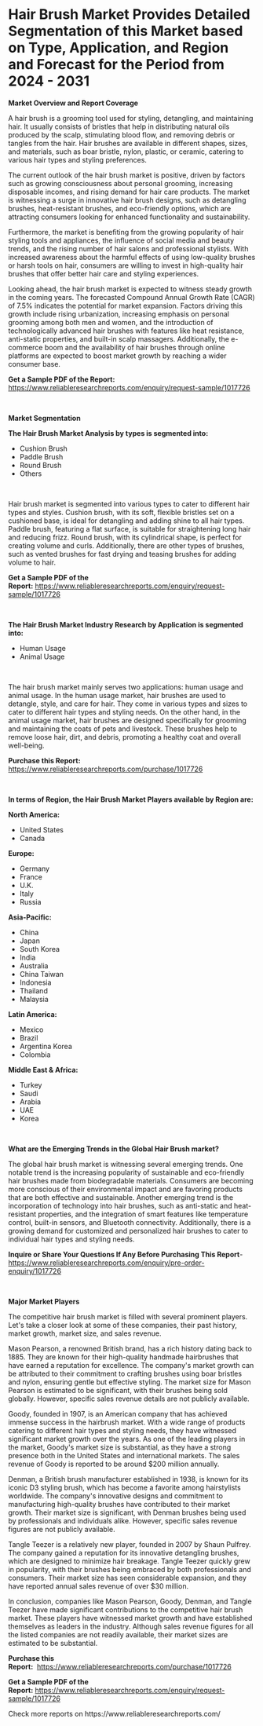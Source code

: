 <p><h1>Hair Brush Market Provides Detailed Segmentation of this Market based on Type, Application, and Region and Forecast for the Period from 2024 - 2031</h1></p><p><strong>Market Overview and Report Coverage</strong></p>
<p><p>A hair brush is a grooming tool used for styling, detangling, and maintaining hair. It usually consists of bristles that help in distributing natural oils produced by the scalp, stimulating blood flow, and removing debris or tangles from the hair. Hair brushes are available in different shapes, sizes, and materials, such as boar bristle, nylon, plastic, or ceramic, catering to various hair types and styling preferences.</p><p>The current outlook of the hair brush market is positive, driven by factors such as growing consciousness about personal grooming, increasing disposable incomes, and rising demand for hair care products. The market is witnessing a surge in innovative hair brush designs, such as detangling brushes, heat-resistant brushes, and eco-friendly options, which are attracting consumers looking for enhanced functionality and sustainability.</p><p>Furthermore, the market is benefiting from the growing popularity of hair styling tools and appliances, the influence of social media and beauty trends, and the rising number of hair salons and professional stylists. With increased awareness about the harmful effects of using low-quality brushes or harsh tools on hair, consumers are willing to invest in high-quality hair brushes that offer better hair care and styling experiences.</p><p>Looking ahead, the hair brush market is expected to witness steady growth in the coming years. The forecasted Compound Annual Growth Rate (CAGR) of 7.5% indicates the potential for market expansion. Factors driving this growth include rising urbanization, increasing emphasis on personal grooming among both men and women, and the introduction of technologically advanced hair brushes with features like heat resistance, anti-static properties, and built-in scalp massagers. Additionally, the e-commerce boom and the availability of hair brushes through online platforms are expected to boost market growth by reaching a wider consumer base.</p></p>
<p><strong>Get a Sample PDF of the Report:</strong> <a href="https://www.reliableresearchreports.com/enquiry/request-sample/1017726">https://www.reliableresearchreports.com/enquiry/request-sample/1017726</a></p>
<p>&nbsp;</p>
<p><strong>Market Segmentation</strong></p>
<p><strong>The Hair Brush Market Analysis by types is segmented into:</strong></p>
<p><ul><li>Cushion Brush</li><li>Paddle Brush</li><li>Round Brush</li><li>Others</li></ul></p>
<p>&nbsp;</p>
<p><p>Hair brush market is segmented into various types to cater to different hair types and styles. Cushion brush, with its soft, flexible bristles set on a cushioned base, is ideal for detangling and adding shine to all hair types. Paddle brush, featuring a flat surface, is suitable for straightening long hair and reducing frizz. Round brush, with its cylindrical shape, is perfect for creating volume and curls. Additionally, there are other types of brushes, such as vented brushes for fast drying and teasing brushes for adding volume to hair.</p></p>
<p><strong>Get a Sample PDF of the Report:</strong>&nbsp;<a href="https://www.reliableresearchreports.com/enquiry/request-sample/1017726">https://www.reliableresearchreports.com/enquiry/request-sample/1017726</a></p>
<p>&nbsp;</p>
<p><strong>The Hair Brush Market Industry Research by Application is segmented into:</strong></p>
<p><ul><li>Human Usage</li><li>Animal Usage</li></ul></p>
<p>&nbsp;</p>
<p><p>The hair brush market mainly serves two applications: human usage and animal usage. In the human usage market, hair brushes are used to detangle, style, and care for hair. They come in various types and sizes to cater to different hair types and styling needs. On the other hand, in the animal usage market, hair brushes are designed specifically for grooming and maintaining the coats of pets and livestock. These brushes help to remove loose hair, dirt, and debris, promoting a healthy coat and overall well-being.</p></p>
<p><strong>Purchase this Report:</strong>&nbsp; <a href="https://www.reliableresearchreports.com/purchase/1017726">https://www.reliableresearchreports.com/purchase/1017726</a></p>
<p>&nbsp;</p>
<p><strong>In terms of Region, the Hair Brush Market Players available by Region are:</strong></p>
<p>
    <p> <strong> North America: </strong>
        <ul>
            <li>United States</li>
            <li>Canada</li>
        </ul>
        </p> 
    <p> <strong> Europe: </strong>
        <ul>
            <li>Germany</li>
            <li>France</li>
            <li>U.K.</li>
            <li>Italy</li>
            <li>Russia</li>
        </ul>
        </p> 
    <p> <strong> Asia-Pacific: </strong>
        <ul>
            <li>China</li>
            <li>Japan</li>
            <li>South Korea</li>
            <li>India</li>
            <li>Australia</li>
            <li>China Taiwan</li>
            <li>Indonesia</li>
            <li>Thailand</li>
            <li>Malaysia</li>
        </ul>
        </p> 
    <p> <strong> Latin America: </strong>
        <ul>
            <li>Mexico</li>
            <li>Brazil</li>
            <li>Argentina Korea</li>
            <li>Colombia</li>
        </ul>
        </p> 
    <p> <strong> Middle East & Africa: </strong>
        <ul>
            <li>Turkey</li>
            <li>Saudi</li>
            <li>Arabia</li>
            <li>UAE</li>
            <li>Korea</li>
        </ul>
    </p>
    </p>
<p>&nbsp;</p>
<p><strong>What are the Emerging Trends in the Global Hair Brush market?</strong></p>
<p><p>The global hair brush market is witnessing several emerging trends. One notable trend is the increasing popularity of sustainable and eco-friendly hair brushes made from biodegradable materials. Consumers are becoming more conscious of their environmental impact and are favoring products that are both effective and sustainable. Another emerging trend is the incorporation of technology into hair brushes, such as anti-static and heat-resistant properties, and the integration of smart features like temperature control, built-in sensors, and Bluetooth connectivity. Additionally, there is a growing demand for customized and personalized hair brushes to cater to individual hair types and styling needs.</p></p>
<p><strong>Inquire or Share Your Questions If Any Before Purchasing This Report</strong>- <a href="https://www.reliableresearchreports.com/enquiry/pre-order-enquiry/1017726">https://www.reliableresearchreports.com/enquiry/pre-order-enquiry/1017726</a></p>
<p>&nbsp;</p>
<p><strong>Major Market Players</strong></p>
<p><p>The competitive hair brush market is filled with several prominent players. Let's take a closer look at some of these companies, their past history, market growth, market size, and sales revenue.</p><p>Mason Pearson, a renowned British brand, has a rich history dating back to 1885. They are known for their high-quality handmade hairbrushes that have earned a reputation for excellence. The company's market growth can be attributed to their commitment to crafting brushes using boar bristles and nylon, ensuring gentle but effective styling. The market size for Mason Pearson is estimated to be significant, with their brushes being sold globally. However, specific sales revenue details are not publicly available.</p><p>Goody, founded in 1907, is an American company that has achieved immense success in the hairbrush market. With a wide range of products catering to different hair types and styling needs, they have witnessed significant market growth over the years. As one of the leading players in the market, Goody's market size is substantial, as they have a strong presence both in the United States and international markets. The sales revenue of Goody is reported to be around $200 million annually.</p><p>Denman, a British brush manufacturer established in 1938, is known for its iconic D3 styling brush, which has become a favorite among hairstylists worldwide. The company's innovative designs and commitment to manufacturing high-quality brushes have contributed to their market growth. Their market size is significant, with Denman brushes being used by professionals and individuals alike. However, specific sales revenue figures are not publicly available.</p><p>Tangle Teezer is a relatively new player, founded in 2007 by Shaun Pulfrey. The company gained a reputation for its innovative detangling brushes, which are designed to minimize hair breakage. Tangle Teezer quickly grew in popularity, with their brushes being embraced by both professionals and consumers. Their market size has seen considerable expansion, and they have reported annual sales revenue of over $30 million.</p><p>In conclusion, companies like Mason Pearson, Goody, Denman, and Tangle Teezer have made significant contributions to the competitive hair brush market. These players have witnessed market growth and have established themselves as leaders in the industry. Although sales revenue figures for all the listed companies are not readily available, their market sizes are estimated to be substantial.</p></p>
<p><strong>Purchase this Report:</strong>&nbsp;&nbsp;<a href="https://www.reliableresearchreports.com/purchase/1017726">https://www.reliableresearchreports.com/purchase/1017726</a></p>
<p></p>
<p><strong>Get a Sample PDF of the Report:</strong>&nbsp;<a href="https://www.reliableresearchreports.com/enquiry/request-sample/1017726">https://www.reliableresearchreports.com/enquiry/request-sample/1017726</a></p>
<p>Check more reports on https://www.reliableresearchreports.com/</p>